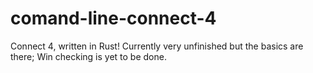 # comand-line-connect-4
Connect 4, written in Rust! Currently very unfinished but the basics are there; Win checking is yet to be done.
